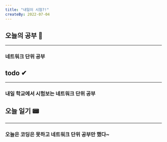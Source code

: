 ```yaml
---
title: "내일이 시험?!"
createBy: 2022-07-04
---
```

## 오늘의 공부 🎉
---
### 네트워크 단위 공부

## todo ✔
---
### 내일 학교에서 시험보는 네트워크 단위 공부


## 오늘 일기 📟
---
### 오늘은 코딩은 못하고 네트워크 단위 공부만 했다~